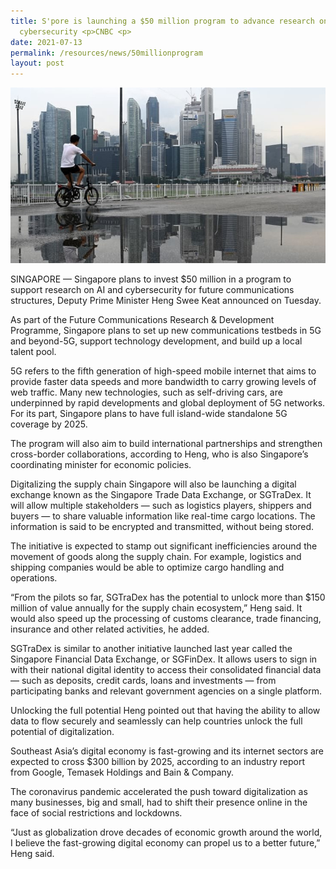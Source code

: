 ```yaml
---
title: S'pore is launching a $50 million program to advance research on AI and
  cybersecurity <p>CNBC <p>
date: 2021-07-13
permalink: /resources/news/50millionprogram
layout: post
---
```



![Alt text for image on Isomer site](/images/Spore%20Launching%2050%20mil%20prog%20to%20advance%20AI%20and%20Cybersecurity.jpg)

SINGAPORE — Singapore plans to invest $50 million in a program to support research on AI and cybersecurity for future communications structures, Deputy Prime Minister Heng Swee Keat announced on Tuesday.

As part of the Future Communications Research & Development Programme, Singapore plans to set up new communications testbeds in 5G and beyond-5G, support technology development, and build up a local talent pool.

5G refers to the fifth generation of high-speed mobile internet that aims to provide faster data speeds and more bandwidth to carry growing levels of web traffic. Many new technologies, such as self-driving cars, are underpinned by rapid developments and global deployment of 5G networks. For its part, Singapore plans to have full island-wide standalone 5G coverage by 2025.

The program will also aim to build international partnerships and strengthen cross-border collaborations, according to Heng, who is also Singapore’s coordinating minister for economic policies.

Digitalizing the supply chain
Singapore will also be launching a digital exchange known as the Singapore Trade Data Exchange, or SGTraDex. It will allow multiple stakeholders — such as logistics players, shippers and buyers — to share valuable information like real-time cargo locations. The information is said to be encrypted and transmitted, without being stored.

The initiative is expected to stamp out significant inefficiencies around the movement of goods along the supply chain. For example, logistics and shipping companies would be able to optimize cargo handling and operations.

“From the pilots so far, SGTraDex has the potential to unlock more than $150 million of value annually for the supply chain ecosystem,” Heng said. It would also speed up the processing of customs clearance, trade financing, insurance and other related activities, he added.

SGTraDex is similar to another initiative launched last year called the Singapore Financial Data Exchange, or SGFinDex. It allows users to sign in with their national digital identity to access their consolidated financial data — such as deposits, credit cards, loans and investments — from participating banks and relevant government agencies on a single platform.

Unlocking the full potential
Heng pointed out that having the ability to allow data to flow securely and seamlessly can help countries unlock the full potential of digitalization.

Southeast Asia’s digital economy is fast-growing and its internet sectors are expected to cross $300 billion by 2025, according to an industry report from Google, Temasek Holdings and Bain & Company.

The coronavirus pandemic accelerated the push toward digitalization as many businesses, big and small, had to shift their presence online in the face of social restrictions and lockdowns.

“Just as globalization drove decades of economic growth around the world, I believe the fast-growing digital economy can propel us to a better future,” Heng said.